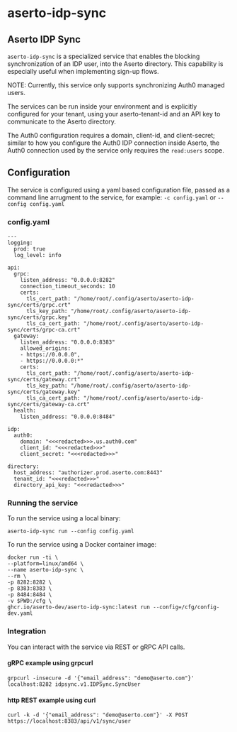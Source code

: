 # aserto-idp-sync

## Aserto IDP Sync 

`aserto-idp-sync` is a specialized service that enables the blocking synchronization of an IDP user, into the Aserto directory. This capability is especially useful when implementing sign-up flows. 

NOTE: Currently, this service only supports synchronizing Auth0 managed users.

The services can be run inside your environment and is explicitly configured for your tenant, using your aserto-tenant-id and an API key to communicate to the Aserto directory. 

The Auth0 configuration requires a domain, client-id, and client-secret; similar to how you configure the Auth0 IDP connection inside Aserto, the Auth0 connection used by the service only requires the `read:users` scope.


## Configuration

The service is configured using a yaml based configuration file, passed as a command line arrugment to the service, for example: `-c config.yaml` or `--config config.yaml`

### config.yaml

```
---
logging:
  prod: true
  log_level: info

api:
  grpc:
    listen_address: "0.0.0.0:8282"
    connection_timeout_seconds: 10
    certs:
      tls_cert_path: "/home/root/.config/aserto/aserto-idp-sync/certs/grpc.crt"
      tls_key_path: "/home/root/.config/aserto/aserto-idp-sync/certs/grpc.key"
      tls_ca_cert_path: "/home/root/.config/aserto/aserto-idp-sync/certs/grpc-ca.crt"
  gateway:
    listen_address: "0.0.0.0:8383"
    allowed_origins:
    - https://0.0.0.0",
    - https://0.0.0.0:*"
    certs:
      tls_cert_path: "/home/root/.config/aserto/aserto-idp-sync/certs/gateway.crt"
      tls_key_path: "/home/root/.config/aserto/aserto-idp-sync/certs/gateway.key"
      tls_ca_cert_path: "/home/root/.config/aserto/aserto-idp-sync/certs/gateway-ca.crt"
  health:
    listen_address: "0.0.0.0:8484"

idp:
  auth0:
    domain: "<<<redacted>>>.us.auth0.com"
    client_id: "<<<redacted>>>"
    client_secret: "<<<redacted>>>"

directory:
  host_address: "authorizer.prod.aserto.com:8443"
  tenant_id: "<<<redacted>>>"
  directory_api_key: "<<<redacted>>>"

```

### Running the service

To run the service using a local binary:

```
aserto-idp-sync run --config config.yaml
```

To run the service using a Docker container image:


```
docker run -ti \
--platform=linux/amd64 \
--name aserto-idp-sync \
--rm \
-p 8282:8282 \
-p 8383:8383 \
-p 8484:8484 \
-v $PWD:/cfg \
ghcr.io/aserto-dev/aserto-idp-sync:latest run --config=/cfg/config-dev.yaml
```

### Integration

You can interact with the service via REST or gRPC API calls. 


#### gRPC example using grpcurl

```
grpcurl -insecure -d '{"email_address": "demo@aserto.com"}' localhost:8282 idpsync.v1.IDPSync.SyncUser
```


#### http REST example using curl 

```
curl -k -d '{"email_address": "demo@aserto.com"}' -X POST https://localhost:8383/api/v1/sync/user
```

